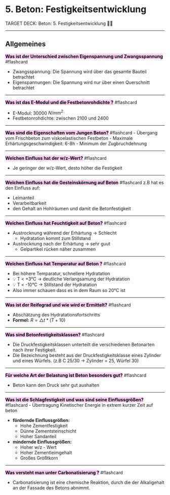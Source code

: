 # 5. Beton: Festigkeitsentwicklung
TARGET DECK: Beton: 5. Festigkeitsentwicklung 💪🏽

---

## Allgemeines

<mark style="background: #FFB8EBA6;">**Was ist der Unterschied zwischen Eigenspannung und Zwangsspannung**</mark> #flashcard 
- Zwangsspannung: Die Spannung wird über das gesamte Bauteil betrachtet
- Eigenspannungen: Die Spannung wird nur über einen Querschnitt betrachtet
<!--ID: 1652023552561-->

---
<mark style="background: #FFB8EBA6;">**Was ist das E-Modul und die Festbetonrohdichte ?**</mark> #flashcard 
- E-Modul: 30000 $N/mm^2$
- Festbetonrohdichte: zwischen 2100 und 2400
<!--ID: 1658928915891-->

---

<mark style="background: #FFB8EBA6;">**Was sind die Eigenschaften vom Jungen Beton?**</mark> #flashcard 
    - Übergang vom Frischbeton zum viskoelastischen Festbeton
    - Maximale Erhärtungsgeschwindigkeit: 6-8h
    - Minimum der Zugbruchdehnung
<!--ID: 1652023552566-->



---

<mark style="background: #FFB8EBA6;">**Welchen Einfluss hat der w/z-Wert?**</mark> #flashcard 
- Je geringer der w/z-Wert, desto höher die Festigkeit
<!--ID: 1652023552569-->


---


<mark style="background: #FFB8EBA6;">**Welchen Einfluss hat die Gesteinskörnung auf Beton**</mark> #flashcard 
z.B hat es den Einfluss auf:
- Leimanteil
- Verarbeitbarkeit
- den Gehalt an Hohlräumen und damit die Betonfestigkeit
<!--ID: 1652023603209-->


---
    
<mark style="background: #FFB8EBA6;">**Welchen Einfluss hat Feuchtigkeit auf Beton?**</mark> #flashcard 
- Austrocknung während der Erhärtung → Schlecht
	- Hydratation kommt zum Stillstand
- Austrocknung nach der Erhärtung → sehr guut
	- Gelpartikel rücken näher zusammen
<!--ID: 1652024317520-->


---

<mark style="background: #FFB8EBA6;">**Welchen Einfluss hat Temperatur auf Beton ?**</mark> #flashcard 
- Bei höhere Temparatur, schnellere Hydratation
- 💡 T  < +3°C → deutliche Verlangsamung der Hydratation 
- 💡 T < -10°C → Stillstand der Hydratation 
- Also immer schauen dass es in dem Raum so 20°C ist
<!--ID: 1652085906199-->


---
    
<mark style="background: #FFB8EBA6;">**Was ist der Reifegrad und wie wird er Ermittelt?**</mark> #flashcard 
- Abschätzung des Hydratationsfortschritts
- **Formel:** $R = △t * (T+10)$
<!--ID: 1652085906221-->

---


<mark style="background: #FFB8EBA6;">**Was sind Betonfestigkeitsklassen?**</mark> #flashcard 
- Die Druckfestigkeitsklassen unterteilt die verschiedenen Betonarten nach ihrer Festigkeit.
- Die Bezeichnung besteht aus der Druckfestigkeitsklasse eines Zylinder und eines Würfels. (z.B C 25/30 → Zylinder = 25, Würfel 30)
<!--ID: 1652085906228-->


---

<mark style="background: #FFB8EBA6;">**Für welche Art der Belastung ist Beton besonders gut?**</mark> #flashcard 
- Beton kann den Druck sehr gut aushalten
<!--ID: 1652085906231-->


---


<mark style="background: #FFB8EBA6;">**Was ist die Schlagfestigkeit und was sind seine Einflussgrößen?**</mark> #flashcard 
    - Übertragung Kinetischer Energie in extrem kurzer Zeit auf beton
- **fördernde Einflussgrößen:**
	- Hohe Zementfestigkeit
	- Dünne Zementsteinschicht
	- Hoher Sandanteil
- **mindernde Einflussgrößen:**
	- Hoher w/z - Wert
	- Hoher Zementleimgehalt
	- Großes Größtkorn
<!--ID: 1652085906234-->


---

<mark style="background: #FFB8EBA6;">**Was versteht man unter Carbonatisierung ?**</mark> #flashcard 
- Carbonatisierung ist eine chemische Reaktion, durch die der Alkaligehalt an der Fassade des Betons abnimmt.
<!--ID: 1652085936184-->
